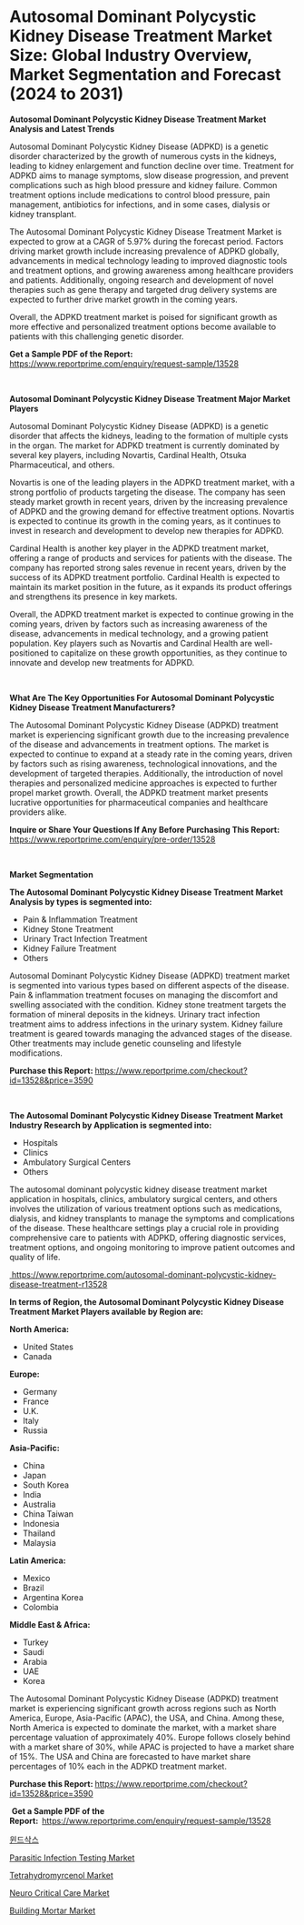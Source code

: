 <p><h1>Autosomal Dominant Polycystic Kidney Disease Treatment Market Size: Global Industry Overview, Market Segmentation and Forecast (2024 to 2031)</h1></p><p><strong>Autosomal Dominant Polycystic Kidney Disease Treatment Market Analysis and Latest Trends</strong></p>
<p><p>Autosomal Dominant Polycystic Kidney Disease (ADPKD) is a genetic disorder characterized by the growth of numerous cysts in the kidneys, leading to kidney enlargement and function decline over time. Treatment for ADPKD aims to manage symptoms, slow disease progression, and prevent complications such as high blood pressure and kidney failure. Common treatment options include medications to control blood pressure, pain management, antibiotics for infections, and in some cases, dialysis or kidney transplant.</p><p>The Autosomal Dominant Polycystic Kidney Disease Treatment Market is expected to grow at a CAGR of 5.97% during the forecast period. Factors driving market growth include increasing prevalence of ADPKD globally, advancements in medical technology leading to improved diagnostic tools and treatment options, and growing awareness among healthcare providers and patients. Additionally, ongoing research and development of novel therapies such as gene therapy and targeted drug delivery systems are expected to further drive market growth in the coming years.</p><p>Overall, the ADPKD treatment market is poised for significant growth as more effective and personalized treatment options become available to patients with this challenging genetic disorder.</p></p>
<p><strong>Get a Sample PDF of the Report:&nbsp;</strong> <a href="https://www.reportprime.com/enquiry/request-sample/13528">https://www.reportprime.com/enquiry/request-sample/13528</a></p>
<p>&nbsp;</p>
<p><strong>Autosomal Dominant Polycystic Kidney Disease Treatment Major Market Players</strong></p>
<p><p>Autosomal Dominant Polycystic Kidney Disease (ADPKD) is a genetic disorder that affects the kidneys, leading to the formation of multiple cysts in the organ. The market for ADPKD treatment is currently dominated by several key players, including Novartis, Cardinal Health, Otsuka Pharmaceutical, and others.</p><p>Novartis is one of the leading players in the ADPKD treatment market, with a strong portfolio of products targeting the disease. The company has seen steady market growth in recent years, driven by the increasing prevalence of ADPKD and the growing demand for effective treatment options. Novartis is expected to continue its growth in the coming years, as it continues to invest in research and development to develop new therapies for ADPKD.</p><p>Cardinal Health is another key player in the ADPKD treatment market, offering a range of products and services for patients with the disease. The company has reported strong sales revenue in recent years, driven by the success of its ADPKD treatment portfolio. Cardinal Health is expected to maintain its market position in the future, as it expands its product offerings and strengthens its presence in key markets.</p><p>Overall, the ADPKD treatment market is expected to continue growing in the coming years, driven by factors such as increasing awareness of the disease, advancements in medical technology, and a growing patient population. Key players such as Novartis and Cardinal Health are well-positioned to capitalize on these growth opportunities, as they continue to innovate and develop new treatments for ADPKD.</p></p>
<p>&nbsp;</p>
<p><strong>What Are The Key Opportunities For Autosomal Dominant Polycystic Kidney Disease Treatment Manufacturers?</strong></p>
<p><p>The Autosomal Dominant Polycystic Kidney Disease (ADPKD) treatment market is experiencing significant growth due to the increasing prevalence of the disease and advancements in treatment options. The market is expected to continue to expand at a steady rate in the coming years, driven by factors such as rising awareness, technological innovations, and the development of targeted therapies. Additionally, the introduction of novel therapies and personalized medicine approaches is expected to further propel market growth. Overall, the ADPKD treatment market presents lucrative opportunities for pharmaceutical companies and healthcare providers alike.</p></p>
<p><strong>Inquire or Share Your Questions If Any Before Purchasing This Report:</strong> <a href="https://www.reportprime.com/enquiry/pre-order/13528">https://www.reportprime.com/enquiry/pre-order/13528</a></p>
<p>&nbsp;</p>
<p><strong>Market Segmentation</strong></p>
<p><strong>The Autosomal Dominant Polycystic Kidney Disease Treatment Market Analysis by types is segmented into:</strong></p>
<p><ul><li>Pain & Inflammation Treatment</li><li>Kidney Stone Treatment</li><li>Urinary Tract Infection Treatment</li><li>Kidney Failure Treatment</li><li>Others</li></ul></p>
<p><p>Autosomal Dominant Polycystic Kidney Disease (ADPKD) treatment market is segmented into various types based on different aspects of the disease. Pain & inflammation treatment focuses on managing the discomfort and swelling associated with the condition. Kidney stone treatment targets the formation of mineral deposits in the kidneys. Urinary tract infection treatment aims to address infections in the urinary system. Kidney failure treatment is geared towards managing the advanced stages of the disease. Other treatments may include genetic counseling and lifestyle modifications.</p></p>
<p><strong>Purchase this Report:&nbsp;</strong><a href="https://www.reportprime.com/checkout?id=13528&price=3590">https://www.reportprime.com/checkout?id=13528&price=3590</a></p>
<p>&nbsp;</p>
<p><strong>The Autosomal Dominant Polycystic Kidney Disease Treatment Market Industry Research by Application is segmented into:</strong></p>
<p><ul><li>Hospitals</li><li>Clinics</li><li>Ambulatory Surgical Centers</li><li>Others</li></ul></p>
<p><p>The autosomal dominant polycystic kidney disease treatment market application in hospitals, clinics, ambulatory surgical centers, and others involves the utilization of various treatment options such as medications, dialysis, and kidney transplants to manage the symptoms and complications of the disease. These healthcare settings play a crucial role in providing comprehensive care to patients with ADPKD, offering diagnostic services, treatment options, and ongoing monitoring to improve patient outcomes and quality of life.</p></p>
<p><a href="https://www.reportprime.com/autosomal-dominant-polycystic-kidney-disease-treatment-r13528">&nbsp;https://www.reportprime.com/autosomal-dominant-polycystic-kidney-disease-treatment-r13528</a></p>
<p><strong>In terms of Region, the Autosomal Dominant Polycystic Kidney Disease Treatment Market Players available by Region are:</strong></p>
<p>
    <p> <strong> North America: </strong>
        <ul>
            <li>United States</li>
            <li>Canada</li>
        </ul>
        </p> 
    <p> <strong> Europe: </strong>
        <ul>
            <li>Germany</li>
            <li>France</li>
            <li>U.K.</li>
            <li>Italy</li>
            <li>Russia</li>
        </ul>
        </p> 
    <p> <strong> Asia-Pacific: </strong>
        <ul>
            <li>China</li>
            <li>Japan</li>
            <li>South Korea</li>
            <li>India</li>
            <li>Australia</li>
            <li>China Taiwan</li>
            <li>Indonesia</li>
            <li>Thailand</li>
            <li>Malaysia</li>
        </ul>
        </p> 
    <p> <strong> Latin America: </strong>
        <ul>
            <li>Mexico</li>
            <li>Brazil</li>
            <li>Argentina Korea</li>
            <li>Colombia</li>
        </ul>
        </p> 
    <p> <strong> Middle East & Africa: </strong>
        <ul>
            <li>Turkey</li>
            <li>Saudi</li>
            <li>Arabia</li>
            <li>UAE</li>
            <li>Korea</li>
        </ul>
    </p>
    </p>
<p><p>The Autosomal Dominant Polycystic Kidney Disease (ADPKD) treatment market is experiencing significant growth across regions such as North America, Europe, Asia-Pacific (APAC), the USA, and China. Among these, North America is expected to dominate the market, with a market share percentage valuation of approximately 40%. Europe follows closely behind with a market share of 30%, while APAC is projected to have a market share of 15%. The USA and China are forecasted to have market share percentages of 10% each in the ADPKD treatment market.</p></p>
<p><strong>Purchase this Report: </strong><a href="https://www.reportprime.com/checkout?id=13528&price=3590">https://www.reportprime.com/checkout?id=13528&price=3590</a></p>
<p>&nbsp;<strong>Get a Sample PDF of the Report:&nbsp;&nbsp;</strong><a href="https://www.reportprime.com/enquiry/request-sample/13528">https://www.reportprime.com/enquiry/request-sample/13528</a></p>
<p><strong></strong></p>
<p><p><a href="https://github.com/vskv4779xr1/Market-Research-Report-List-1/blob/main/571422122586.md">윈드삭스</a></p><p><a href="https://github.com/juancolorado15/Market-Research-Report-List-2/blob/main/parasitic-infection-testing-market.md">Parasitic Infection Testing Market</a></p><p><a href="https://issuu.com/reportprime-2/docs/tetrahydromyrcenol-market-size-2030.pptx">Tetrahydromyrcenol Market</a></p><p><a href="https://github.com/mahnoor2003/Market-Research-Report-List-4/blob/main/neuro-critical-care-market.md">Neuro Critical Care Market</a></p><p><a href="https://issuu.com/reportprime-2/docs/building-mortar-market-size-2030.pptx">Building Mortar Market</a></p></p>
